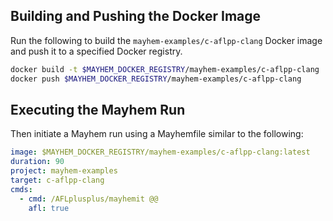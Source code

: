 ## Building and Pushing the Docker Image

Run the following to build the `mayhem-examples/c-aflpp-clang` Docker image and push it to a specified Docker registry.

```sh
docker build -t $MAYHEM_DOCKER_REGISTRY/mayhem-examples/c-aflpp-clang .
docker push $MAYHEM_DOCKER_REGISTRY/mayhem-examples/c-aflpp-clang
```

## Executing the Mayhem Run

Then initiate a Mayhem run using a Mayhemfile similar to the following:

```yaml
image: $MAYHEM_DOCKER_REGISTRY/mayhem-examples/c-aflpp-clang:latest
duration: 90
project: mayhem-examples
target: c-aflpp-clang
cmds:
  - cmd: /AFLplusplus/mayhemit @@
    afl: true
```
